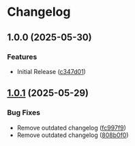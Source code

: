 # Changelog

## 1.0.0 (2025-05-30)


### Features

* Initial Release ([c347d01](https://github.com/improving-minnesota/terraform-fastly-service/commit/c347d0136b000fee9c6123cfd87e05e88f35e143))

## [1.0.1](https://github.com/improving-minnesota/terraform-fastly-service/compare/v1.0.0...v1.0.1) (2025-05-29)


### Bug Fixes

* Remove outdated changelog ([fc997f9](https://github.com/improving-minnesota/terraform-fastly-service/commit/fc997f919a57cc6ab85bd9d6f2876aa1b0c30f76))
* Remove outdated changelog ([808b0f0](https://github.com/improving-minnesota/terraform-fastly-service/commit/808b0f057c27b2e809e0a7f8dc05747a93906206))
